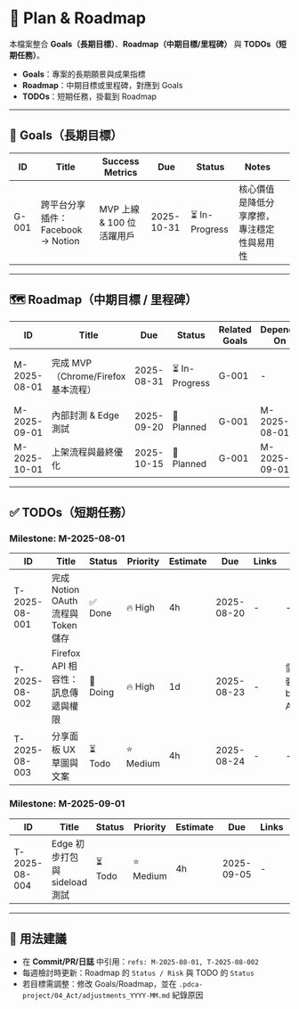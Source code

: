 # 📝 Plan & Roadmap

本檔案整合 **Goals（長期目標）**、**Roadmap（中期目標/里程碑）** 與 **TODOs（短期任務）**。  
- **Goals**：專案的長期願景與成果指標  
- **Roadmap**：中期目標或里程碑，對應到 Goals  
- **TODOs**：短期任務，掛載到 Roadmap

---

## 🎯 Goals（長期目標）

| ID    | Title                     | Success Metrics    | Due        | Status        | Notes                 |     |
| ----- | ------------------------- | ------------------ | ---------- | ------------- | --------------------- | --- |
| G-001 | 跨平台分享插件：Facebook → Notion | MVP 上線 & 100 位活躍用戶 | 2025-10-31 | ⏳ In-Progress | 核心價值是降低分享摩擦，專注穩定性與易用性 |     |

---

## 🗺️ Roadmap（中期目標 / 里程碑）

| ID           | Title                  | Due        | Status       | Related Goals | Depends On    | Deliverables                 | Risk  | Notes                          |
|--------------|------------------------|------------|--------------|---------------|---------------|------------------------------|-------|-------------------------------|
| M-2025-08-01 | 完成 MVP（Chrome/Firefox 基本流程） | 2025-08-31 | ⏳ In-Progress | G-001         | -             | 安裝流程、基本分享到 Notion   | ⚠️ 中  | Firefox API 相容性需驗證 |
| M-2025-09-01 | 內部封測 & Edge 測試   | 2025-09-20 | 📅 Planned    | G-001         | M-2025-08-01  | Edge 偵錯、封測回饋          | ⚠️ 中  | -                             |
| M-2025-10-01 | 上架流程與最終優化     | 2025-10-15 | 📅 Planned    | G-001         | M-2025-09-01  | 商店素材、錯誤追蹤           | 🟢 低  | -                             |

---

## ✅ TODOs（短期任務）

### Milestone: M-2025-08-01

| ID           | Title                           | Status       | Priority | Estimate | Due        | Links | Notes                                 |
|--------------|---------------------------------|--------------|----------|----------|------------|-------|---------------------------------------|
| T-2025-08-001 | 完成 Notion OAuth 流程與 Token 儲存 | ✅ Done      | 🔥 High  | 4h       | 2025-08-20 | -     | -                                     |
| T-2025-08-002 | Firefox API 相容性：訊息傳遞與權限 | 🔄 Doing     | 🔥 High  | 1d       | 2025-08-23 | -     | 需抽象封裝 browser.* API 差異         |
| T-2025-08-003 | 分享面板 UX 草圖與文案           | ⏳ Todo      | ⭐ Medium | 4h       | 2025-08-24 | -     | -                                     |

### Milestone: M-2025-09-01

| ID           | Title                    | Status    | Priority | Estimate | Due        | Links | Notes |
|--------------|--------------------------|-----------|----------|----------|------------|-------|-------|
| T-2025-08-004 | Edge 初步打包與 sideload 測試 | ⏳ Todo  | ⭐ Medium | 4h       | 2025-09-05 | -     | -     |

---

## 🔗 用法建議
- 在 **Commit/PR/日誌** 中引用：`refs: M-2025-08-01, T-2025-08-002`  
- 每週檢討時更新：Roadmap 的 `Status / Risk` 與 TODO 的 `Status`  
- 若目標需調整：修改 Goals/Roadmap，並在 `.pdca-project/04_Act/adjustments_YYYY-MM.md` 紀錄原因  
